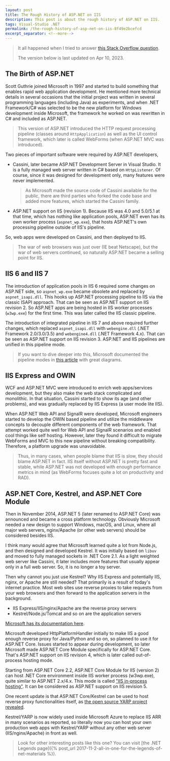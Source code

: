 ```yaml
---
layout: post
title: The Rough History of ASP.NET on IIS
description: This post is about the rough history of ASP.NET on IIS.
tags: Visual-Studio .NET
permalink: /the-rough-history-of-asp-net-on-iis-8f49e2bcefcd
excerpt_separator: <!--more-->
---
```


> It all happened when I tried to answer [this Stack Overflow question](https://stackoverflow.com/questions/35639205/what-is-kestrel-vs-iis-express/46878663#46878663).
>
> The version below is last updated on Apr 10, 2023.

## The Birth of ASP.NET
Scott Guthrie joined Microsoft in 1997 and started to build something that enables rapid web application development. He mentioned more technical details in several occasions that the initial project was written in several programming languages (including Java) as experiments, and when .NET Framework/C# was selected to be the new platform for Windows development inside Microsoft, the framework he worked on was rewritten in C# and included as ASP.NET.
<!--more-->

> This version of ASP.NET introduced the HTTP request processing pipeline (classes around `HttpApplication`) as well as the UI control framework, which later is called WebForms (when ASP.NET MVC was introduced).

Two pieces of important software were required by ASP.NET developers,

* Cassini, later became ASP.NET Development Server in Visual Studio. It is a fully managed web server written in C# based on `HttpListener`. Of course, since it was designed for development only, many features were never implemented.
  
  > As Microsoft made the source code of Cassini available for the public, there are third parties who forked the code base and added more features, which started the Cassini family.

* ASP.NET support on IIS (revision 1). Because IIS was 4.0 and 5.0/5.1 at that time, which has nothing like application pools, ASP.NET even has its own worker process (`aspnet_wp.exe`), that hosts ASP.NET's own processing pipeline outside of IIS's pipeline.

So, web apps were developed on Cassini, and then deployed to IIS.

> The war of web browsers was just over (IE beat Netscape), but the war of web servers continued, so naturally ASP.NET became a selling point for IIS.

## IIS 6 and IIS 7
The introduction of application pools in IIS 6 required some changes on ASP.NET side, so `aspnet_wp.exe` became obsolete and replaced by `aspnet_isapi.dll`. This hooks up ASP.NET processing pipeline to IIS via the classic ISAPI approach. That can be seen as ASP.NET support on IIS revision 2. So ASP.NET apps are being hosted in IIS worker processes (`w3wp.exe`) for the first time. This was later called the IIS classic pipeline.

The introduction of integrated pipeline in IIS 7 and above required further changes, which replaced `aspnet_isapi.dll` with `webengine.dll` (.NET Framework 2.0/3.0/3.5) and `webengine4.dll` (.NET Framework 4.x). That can be seen as ASP.NET support on IIS revision 3. ASP.NET and IIS pipelines are unified in this pipeline mode.

> If you want to dive deeper into this, Microsoft documented the pipeline modes in [this article](https://docs.microsoft.com/iis/application-frameworks/building-and-running-aspnet-applications/aspnet-integration-with-iis#aspnet-integration-architecture) with great diagrams.

## IIS Express and OWIN
WCF and ASP.NET MVC were introduced to enrich web apps/services development, but they also make the web stack complicated and monolithic. In that situation, Cassini started to show its age (and other problems), and was gradually replaced by IIS Express (a user mode lite IIS).

When ASP.NET Web API and SignalR were developed, Microsoft engineers started to develop the OWIN based pipeline and utilize the middleware concepts to decouple different components of the web framework. That attempt worked quite well for Web API and SignalR scenarios and enabled cool things like self hosting. However, later they found it difficult to migrate WebForms and MVC to this new pipeline without breaking compatibility. Therefore, a platform upgrade was unavoidable.

> Thus, in many cases, when people blame that IIS is slow, they should blame ASP.NET in fact. IIS itself without ASP.NET is pretty fast and stable, while ASP.NET was not developed with enough performance metrics in mind (as WebForms focuses quite a lot on productivity and RAD).

## ASP.NET Core, Kestrel, and ASP.NET Core Module
Then in November 2014, ASP.NET 5 (later renamed to ASP.NET Core) was announced and became a cross platform technology. Obviously Microsoft needed a new design to support Windows, macOS, and Linux, where all major web servers, nginx/Apache (or other web servers) should be considered besides IIS.

I think many would agree that Microsoft learned quite a lot from Node.js, and then designed and developed Kestrel. It was initially based on `libuv` and moved to fully managed sockets in .NET Core 2.1. As a light weighted web server like Cassini, it later includes more features that usually appear only in a full web server. So, it is no longer a toy server.

Then why cannot you just use Kestrel? Why IIS Express and potentially IIS, nginx, or Apache are still needed? That primarily is a result of today's internet practice. Most web sites use reverse proxies to take requests from your web browsers and then forward to the application servers in the background.

* IIS Express/IIS/nginx/Apache are the reverse proxy servers
* Kestrel/Node.js/Tomcat and so on are the application servers

[Microsoft has its documentation here](https://docs.microsoft.com/aspnet/core/fundamentals/servers/kestrel).

Microsoft developed HttpPlatformHandler initially to make IIS a good enough reverse proxy for Java/Python and so on, so planned to use it for ASP.NET Core. Issues started to appear during development, so later Microsoft made ASP.NET Core Module specifically for ASP.NET Core. That's ASP.NET support on IIS revision 4, which is later called out-of-process hosting mode.

Starting from ASP.NET Core 2.2, ASP.NET Core Module for IIS (version 2) can host .NET Core environment inside IIS worker process (w3wp.exe), quite similar to ASP.NET 2.x/4.x. This mode is called ["IIS in-process hosting"](https://learn.microsoft.com/aspnet/core/host-and-deploy/aspnet-core-module#in-process-hosting-model). It can be considered as ASP.NET support on IIS revision 5.

One recent update is that ASP.NET Core/Kestrel can be used to host reverse proxy functionalities itself, as [the open source YARP project revealed](https://microsoft.github.io/reverse-proxy/).

Kestrel/YARP is now widely used inside Microsoft Azure to replace IIS ARR in many scenarios as reported, so literally now you can host your own production web apps with Kestrel/YARP without any other web server (IIS/nginx/Apache) in front as well.

> Look for other interesting posts like this one? You can visit [the .NET Legends page]({% post_url 2017-11-2-all-in-one-for-the-legends-of-net-materials %}).
